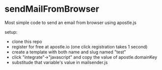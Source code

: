 # sendMailFromBrowser
Most simple code to send an email from browser using apostle.js

setup:

- clone this repo
- register for free at apostle.io (one click registration takes 1 second)
- create a template with both name and slug named "test"
- click "integrate"->"javascript" and copy the value of apostle.domainKey
- substitude that variable's value in mailsender.js
